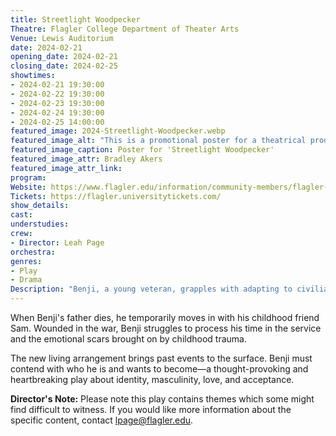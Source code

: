 ```yaml
---
title: Streetlight Woodpecker
Theatre: Flagler College Department of Theater Arts
Venue: Lewis Auditorium
date: 2024-02-21
opening_date: 2024-02-21
closing_date: 2024-02-25
showtimes:
- 2024-02-21 19:30:00
- 2024-02-22 19:30:00
- 2024-02-23 19:30:00
- 2024-02-24 19:30:00
- 2024-02-25 14:00:00
featured_image: 2024-Streetlight-Woodpecker.webp
featured_image_alt: "This is a promotional poster for a theatrical production titled 'Streetlight Woodpecker' by Flagler College Department of Performing Arts. The poster features a stylized silhouette of a person in profile with an upraised arm, which transitions into the shape of a woodpecker. The background is in shades of dark red and brown, with the appearance of a textured, grunge overlay. The title 'STREETLIGHT WOODPECKER' is prominent in large, distressed typography. Below, it reads 'Written by Shawn Fisher' and 'Directed by Leah Page', with performance dates from February 21 to 25, 2024. The poster includes contact information for the box office and ticket prices, along with the Flagler College logo and the address of the venue at the bottom."
featured_image_caption: Poster for 'Streetlight Woodpecker'
featured_image_attr: Bradley Akers
featured_image_attr_link:
program:
Website: https://www.flagler.edu/information/community-members/flagler-college-theatre-productions
Tickets: https://flagler.universitytickets.com/
show_details:
cast:
understudies:
crew:
- Director: Leah Page
orchestra:
genres:
- Play
- Drama
Description: "Benji, a young veteran, grapples with adapting to civilian life and mending relationships in his hometown, where the past is inescapable."
---
```

When Benji's father dies, he temporarily moves in with his childhood friend Sam. Wounded in the war, Benji struggles to process his time in the service and the emotional scars brought on by childhood trauma.

The new living arrangement brings past events to the surface. Benji must contend with who he is and wants to become—a thought-provoking and heartbreaking play about identity, masculinity, love, and acceptance.

**Director's Note:** Please note this play contains themes which some might find difficult to witness. If you would like more information about the specific content, contact lpage@flagler.edu.